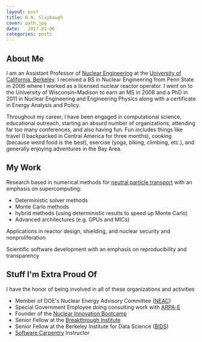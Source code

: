 ```yaml
---
layout: post
title: R.N. Slaybaugh
cover: path.jpg
date:   2017-01-06
categories: posts
---
```


## About Me 
 
I am an Assistant Professor of [Nuclear
Engineering](http://www.nuc.berkeley.edu/) at the [University of
California, Berkeley](http://www.berkeley.edu/). I received a BS in Nuclear Engineering from Penn
State in 2006 where I worked as a licensed nuclear reactor operator. I went
on to the University of Wisconsin–Madison to earn an MS in 2008 and a PhD in
2011 in Nuclear Engineering and Engineering Physics along with a certificate in
Energy Analysis and Policy. 

Throughout my career, I have been engaged in computational science,
educational outreach, starting an absurd number of organizations,
attending far too many conferences, and also having fun. Fun includes things
like travel (I backpacked in Central America for three months), cooking (because
weird food is the best), exercise (yoga, biking, climbing, etc.), and generally
enjoying adventures in the Bay Area.

## My Work

Research based in numerical methods for [neutral particle
 transport](http://www.nuclear-power.net/nuclear-power/reactor-physics/neutron-diffusion-theory/neutron-transport-theory-boltzmann-transport-equation/) with an emphasis on supercomputing:
  - Deterministic solver methods
  - Monte Carlo methods
  - hybrid methods (using deterministic results to speed up Monte Carlo)
  - Advanced architectures (e.g. GPUs and MICs)

Applications in reactor design, shielding, and nuclear security and
  nonproliferation

Scientific software development with an emphasis on reproducibility and
  transparency

## Stuff I'm Extra Proud Of
I have the honor of being involved in all of these organizations and activities
* Member of DOE's Nuclear Energy Advisory Committee ([NEAC](https://www.energy.gov/ne/services/nuclear-energy-advisory-committee))
* Special Government Employee doing consulting work with [ARPA-E](https://arpa-e.energy.gov/)
* Founder of the [Nuclear Innovation Bootcamp](http://nuclearbootcamp.berkeley.edu/)
* Senior Fellow at the [Breakthrough Institute](http://thebreakthrough.org/)
* Senior Fellow at the Berkeley Institute for Data Science ([BIDS](https://bids.berkeley.edu/))
* [Software Carpentry](https://software-carpentry.org/) Instructor

